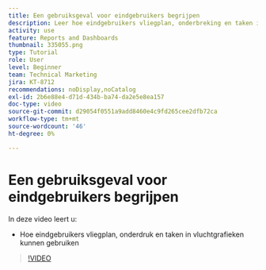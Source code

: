 ```yaml
---
title: Een gebruiksgeval voor eindgebruikers begrijpen
description: Leer hoe eindgebruikers vliegplan, onderbreking en taken in vluchtgrafieken kunnen gebruiken, in [!UICONTROL Enhanced Analytics].
activity: use
feature: Reports and Dashboards
thumbnail: 335055.png
type: Tutorial
role: User
level: Beginner
team: Technical Marketing
jira: KT-8712
recommendations: noDisplay,noCatalog
exl-id: 2b6e88e4-d71d-434b-ba74-da2e5e8ea157
doc-type: video
source-git-commit: d29054f0551a9add8460e4c9fd265cee2dfb72ca
workflow-type: tm+mt
source-wordcount: '46'
ht-degree: 0%

---
```


# Een gebruiksgeval voor eindgebruikers begrijpen

In deze video leert u:

* Hoe eindgebruikers vliegplan, onderdruk en taken in vluchtgrafieken kunnen gebruiken

>[!VIDEO](https://video.tv.adobe.com/v/335055/?quality=12&learn=on)
